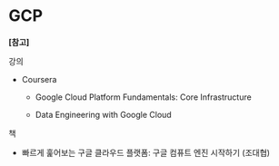 # GCP



**[참고]**

강의

- Coursera

  - Google Cloud Platform Fundamentals: Core Infrastructure

  - Data Engineering with Google Cloud

책

- 빠르게 훑어보는 구글 클라우드 플랫폼: 구글 컴퓨트 엔진 시작하기 (조대협)